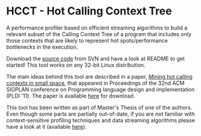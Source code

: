 # HCCT - Hot Calling Context Tree #

A performance profiler based on efficient streaming algorithms to build a relevant subset of the Calling Context Tree of a program that includes only those contexts that are likely to represent hot spots/performance bottlenecks in the execution.

Download the [source code](https://code.google.com/p/hcct/source/checkout) from SVN and have a look at README to get started! This tool works on any 32-bit Linux distribution.

The main ideas behind this tool are described in a paper, [Mining hot calling contexts in small space](http://dx.doi.org/10.1145/1993316.1993559), that appeared in Proceedings of the 32nd ACM SIGPLAN conference on Programming language design and implementation (PLDI '11). The paper is available [here](http://www.dis.uniroma1.it/~demetres/didattica/ae/upload/papers/pldi149-delia.pdf) for download.

This tool has been written as part of Master's Thesis of one of the authors. Even though some parts are partially out-of-date, if you are not familiar with context-sensitive profiling techniques and data streaming algorithms please have a look at it (available [here](http://www.dis.uniroma1.it/~delia/files/thesis.pdf)).